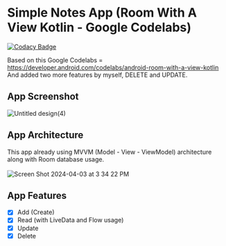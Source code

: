 # Simple Notes App (Room With A View Kotlin - Google Codelabs)

[![Codacy Badge](https://api.codacy.com/project/badge/Grade/4dd4744362c04f9a82f48ede65a3e03e)](https://app.codacy.com/gh/PutraGandaD/SimpleNotesAppMvvm-GoogleCodeLabs?utm_source=github.com&utm_medium=referral&utm_content=PutraGandaD/SimpleNotesAppMvvm-GoogleCodeLabs&utm_campaign=Badge_Grade)

Based on this Google Codelabs =<br>
https://developer.android.com/codelabs/android-room-with-a-view-kotlin<br>
And added two more features by myself, DELETE and UPDATE.<br> 

## App Screenshot
![Untitled design(4)](https://github.com/PutraGandaD/SimpleNotesApp-GoogleCodeLabs/assets/54593964/553ad58b-5347-4ee6-9823-4ade2a7fb4df)

## App Architecture
This app already using MVVM (Model - View - ViewModel) architecture along with Room database usage.<br>
<br>
![Screen Shot 2024-04-03 at 3 34 22 PM](https://github.com/PutraGandaD/RoomWithView-GoogleCodeLabs/assets/54593964/973fe401-29a2-412f-8fea-a1dc06862f17)

## App Features
- [x] Add (Create)
- [x] Read (with LiveData and Flow usage)
- [x] Update
- [x] Delete
